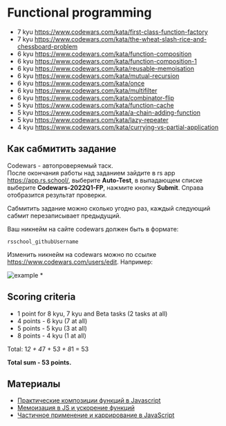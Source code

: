 # Functional programming

* 7 kyu https://www.codewars.com/kata/first-class-function-factory
* 7 kyu https://www.codewars.com/kata/the-wheat-slash-rice-and-chessboard-problem
* 6 kyu https://www.codewars.com/kata/function-composition
* 6 kyu https://www.codewars.com/kata/function-composition-1
* 6 kyu https://www.codewars.com/kata/reusable-memoisation
* 6 kyu https://www.codewars.com/kata/mutual-recursion
* 6 kyu https://www.codewars.com/kata/once 
* 6 kyu https://www.codewars.com/kata/multifilter 
* 6 kyu https://www.codewars.com/kata/combinator-flip 
* 5 kyu https://www.codewars.com/kata/function-cache
* 5 kyu https://www.codewars.com/kata/a-chain-adding-function 
* 5 kyu https://www.codewars.com/kata/lazy-repeater 
* 4 kyu https://www.codewars.com/kata/currying-vs-partial-application

## Как сабмитить задание
Codewars - автопроверяемый таск.  
После окончания работы над заданием зайдите в rs app https://app.rs.school/, выберите **Auto-Test**, в выпадающем списке выберите **Codewars-2022Q1-FP**, нажмите кнопку **Submit**. Справа отобразится результат проверки.  

Сабмитить задание можно сколько угодно раз, каждый следующий сабмит перезаписывает предыдущий.

Ваш никнейм на сайте codewars должен быть в формате:
```
rsschool_githubUsername
```
Изменить никнейм на codewars можно по ссылке https://www.codewars.com/users/edit. Например:

![example](https://user-images.githubusercontent.com/12632270/177580063-fefa5281-8632-4c17-b888-13b0f2b05803.PNG)
*
## Scoring criteria

*  1 point for 8 kyu, 7 kyu and Beta tasks (2 tasks at all)
*  4 points - 6 kyu (7 at all)
*  5 points - 5 kyu (3 at all)
*  8 points - 4 kyu (1 at all)

Total: 1*2 + 4*7 + 5*3 + 8*1  = 53

**Total sum - 53 points.**


## Материалы

- [Практические композиции функций в Javascript](https://itchef.ru/articles/107420/)
- [Мемоизация в JS и ускорение функций](https://habr.com/ru/company/ruvds/blog/332384/)
- [Частичное применение и каррирование в JavaScript](https://www.youtube.com/watch?v=ND8KQ5xjk7o)

